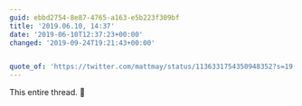 ```yaml
---
guid: ebbd2754-8e87-4765-a163-e5b223f309bf
title: '2019.06.10, 14:37'
date: '2019-06-10T12:37:23+00:00'
changed: '2019-09-24T19:21:43+00:00'


quote_of: 'https://twitter.com/mattmay/status/1136331754350948352?s=19'
---
```


This entire thread. 💯
